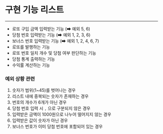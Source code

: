 # 구현 기능 리스트
***
- 로또 구입 금액 입력받는 기능 (➡ 예외 5, 6)
- 당첨 번호 입력받는 기능 (➡ 예외 1, 2, 3, 6)
- 보너스 번호 입력받는 기능 (➡ 예외 1, 2, 4, 6, 7)
- 로또를 발행하는 기능
- 로또 번호 일치 개수 및 당첨 여부 판단하는 기능
- 당첨 통계 출력하는 기능
- 수익률 계산하는 기능

### 예외 상황 관련

1. 숫자가 범위(1~45)를 벗어나는 경우
2. 리스트 내에 중복되는 숫자가 존재하는 경우
3. 번호의 개수가 6개가 아닌 경우
4. 당첨 번호 입력 시 `,` 으로 구분되지 않은 경우
5. 입력받은 금액이 1000원으로 나누어 떨어지지 않는 경우
6. 입력받은 값이 숫자가 아닌 경우
7. 보너스 번호가 이미 당첨 번호에 포함되어 있는 경우